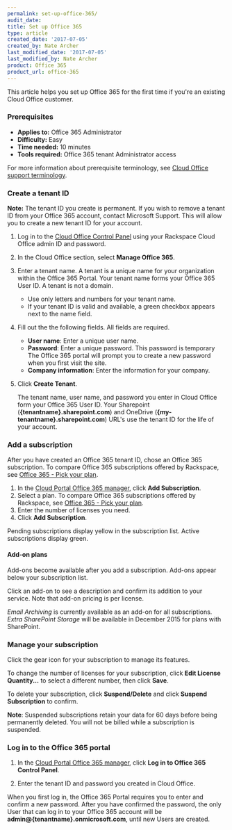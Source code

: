 ```yaml
---
permalink: set-up-office-365/
audit_date:
title: Set up Office 365
type: article
created_date: '2017-07-05'
created_by: Nate Archer
last_modified_date: '2017-07-05'
last_modified_by: Nate Archer
product: Office 365
product_url: office-365
---
```


This article helps you set up Office 365 for the first time if you're an existing Cloud Office customer.

### Prerequisites

- **Applies to:** Office 365 Administrator
- **Difficulty:** Easy
- **Time needed:** 10 minutes
- **Tools required:**  Office 365 tenant Administrator access

For more information about prerequisite terminology, see [Cloud Office support terminology](/how-to/cloud-office-support-terminology/).


### Create a tenant ID

**Note:** The tenant ID you create is permanent. If you wish to remove a tenant ID from your Office 365 account, contact Microsoft Support. This will allow you to create a new tenant ID for your account.

1. Log in to the [Cloud Office Control Panel](https://cp.rackspace.com/) using your Rackspace Cloud Office admin ID and password.
2. In the Cloud Office section, select **Manage Office 365**.
3. Enter a tenant name. A tenant is a unique name for your organization within the Office 365 Portal. Your tenant name forms your Office 365 User ID.  A tenant is not a domain.

    - Use only letters and numbers for your tenant name.
    - If your tenant ID is valid and available, a green checkbox appears next to the name field.

4. Fill out the the following fields. All fields are required.

   - **User name**: Enter a unique user name.
   - **Password**: Enter a unique password. This password is temporary The Office 365 portal will prompt you to create a new password when you first visit the site.
   - **Company information**: Enter the information for your company.

5. Click **Create Tenant**.

   The tenant name, user name, and password you enter in Cloud Office form your Office 365 User ID. Your Sharepoint (**{tenantname}.sharepoint.com**) and OneDrive (**{my-tenantname}.sharepoint.com**) URL's use the tenant ID for the life of your account.

### Add a subscription

After you have created an Office 365 tenant ID, chose an Office 365 subscription. To compare Office 365 subscriptions offered by Rackspace, see [Office 365 - Pick your plan](https://www.rackspace.com/office-365/pick-your-plan).

1. In the [Cloud Portal Office 365 manager](https://cp.rackspace.com/Office365#/Manage), click **Add Subscription**.
2. Select a plan. To compare Office 365 subscriptions offered by Rackspace, see [Office 365 - Pick your plan](https://www.rackspace.com/office-365/pick-your-plan).
3. Enter the number of licenses you need.
4. Click **Add Subscription**.

Pending subscriptions display yellow in the subscription list. Active subscriptions display green.

#### Add-on plans

Add-ons become available after you add a subscription. Add-ons appear below your subscription list.

Click an add-on to see a description and confirm its addition to your service. Note that add-on pricing is per license.

*Email Archiving* is currently available as an add-on for all subscriptions. *Extra SharePoint Storage* will be available in December 2015 for plans with SharePoint.

### Manage your subscription

Click the gear icon for your subscription to manage its features.

To change the number of licenses for your subscription, click **Edit License Quantity...** to select a different number, then click **Save**.

To delete your subscription, click **Suspend/Delete** and click **Suspend Subscription** to confirm.

**Note**: Suspended subscriptions retain your data for 60 days before being permanently deleted. You will not be billed while a subscription is suspended.

### Log in to the Office 365 portal

1. In the [Cloud Portal Office 365 manager](https://cp.rackspace.com/Office365#/Manage), click **Log in to Office 365 Control Panel**.

2. Enter the tenant ID and password you created in Cloud Office.

When you first log in, the Office 365 Portal requires you to enter and confirm a new password. After you have confirmed the password, the only User that can log in to your Office 365 account will be **admin@{tenantname}.onmicrosoft.com**, until new Users are created.
